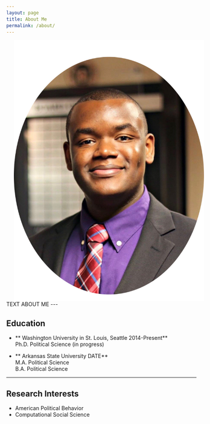 ```yaml
---
layout: page
title: About Me
permalink: /about/
---
```


<img align="left" src="/assets/prof_pic.jpg" hspace="20">
TEXT ABOUT ME
---

## Education
* ** Washington University in St. Louis, Seattle 2014-Present** <br>
  Ph.D. Political Science (in progress) <br>

* ** Arkansas State University DATE** <br>
  M.A. Political Science <br>
  B.A. Political Science

---

## Research Interests
* American Political Behavior
* Computational Social Science
